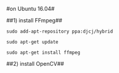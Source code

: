#on Ubuntu 16.04#

##1) install FFmpeg##

```
sudo add-apt-repository ppa:djcj/hybrid

sudo apt-get update

sudo apt-get install ffmpeg
```

##2) install OpenCV##
